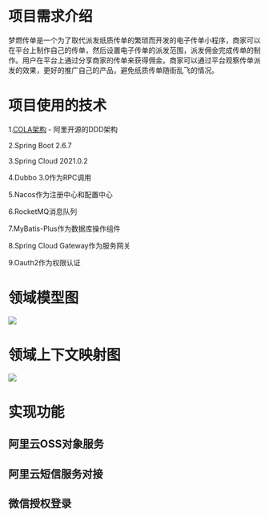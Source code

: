 # 项目需求介绍
梦燃传单是一个为了取代派发纸质传单的繁琐而开发的电子传单小程序，商家可以在平台上制作自己的传单，然后设置电子传单的派发范围，派发佣金完成传单的制作。用户在平台上通过分享商家的传单来获得佣金。商家可以通过平台观察传单派发的效果，更好的推广自己的产品，避免纸质传单随街乱飞的情况。
# 项目使用的技术
1.[COLA架构](https://github.com/alibaba/COLA) - 阿里开源的DDD架构

2.Spring Boot 2.6.7

3.Spring Cloud 2021.0.2

4.Dubbo 3.0作为RPC调用

5.Nacos作为注册中心和配置中心

6.RocketMQ消息队列

7.MyBatis-Plus作为数据库操作组件

8.Spring Cloud Gateway作为服务网关

9.Oauth2作为权限认证
# 领域模型图
<img src="https://p3.toutiaoimg.com/img/tos-cn-i-qvj2lq49k0/b0046ac9ad664b919e110075c658101a~tplv-tt-shrink:640:0.image" img_width="1226" img_height="713" image_type="1" mime_type="image/png" web_uri="tos-cn-i-qvj2lq49k0/b0046ac9ad664b919e110075c658101a" class="syl-page-img" data-src="https://p3.toutiaoimg.com/img/tos-cn-i-qvj2lq49k0/b0046ac9ad664b919e110075c658101a~tplv-tt-shrink:640:0.image" style="height: auto;">

# 领域上下文映射图
<img src="https://p9.toutiaoimg.com/img/tos-cn-i-qvj2lq49k0/93ea44ea580a4136865abef0894cf6e2~tplv-tt-shrink:640:0.image" img_width="1049" img_height="819" image_type="1" mime_type="image/png" web_uri="tos-cn-i-qvj2lq49k0/93ea44ea580a4136865abef0894cf6e2" class="syl-page-img" data-src="https://p9.toutiaoimg.com/img/tos-cn-i-qvj2lq49k0/93ea44ea580a4136865abef0894cf6e2~tplv-tt-shrink:640:0.image" style="height: auto;">

# 实现功能
## 阿里云OSS对象服务
## 阿里云短信服务对接
## 微信授权登录
